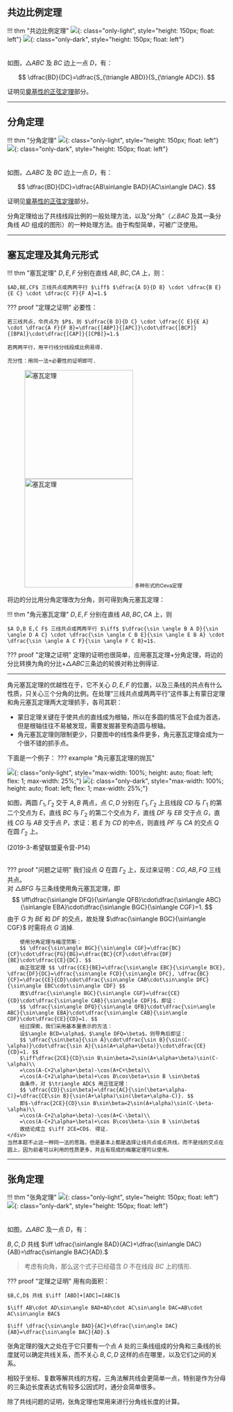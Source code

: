 ## 共边比例定理

!!! thm "共边比例定理"
    ![](../../../assets/images/fen_default.png){: class="only-light", style="height: 150px; float: left"}
    ![](../../../assets/images/fen_slate.png){: class="only-dark", style="height: 150px; float: left"}
    <div style="height: 1.5em;"></div>
    如图，$\triangle ABC$ 及 $BC$ 边上一点 $D$，有：
    <div style="height: 0.5em;"></div>
    $$ \dfrac{BD}{DC}=\dfrac{S_{\triangle ABD}}{S_{\triangle ADC}}. $$
    
证明见[奠基性的正弦定理](sine.md#共边比例定理)部分。  

---

## 分角定理

!!! thm "分角定理"
    ![](../../../assets/images/fen_default.png){: class="only-light", style="height: 150px; float: left"}
    ![](../../../assets/images/fen_slate.png){: class="only-dark", style="height: 150px; float: left"}
    <div style="height: 1.5em;"></div>
    如图，$\triangle ABC$ 及 $BC$ 边上一点 $D$，有：
    <div style="height: 0.5em;"></div>
    $$ \dfrac{BD}{DC}=\dfrac{AB\sin\angle BAD}{AC\sin\angle DAC}. $$

证明见[奠基性的正弦定理](sine.md#分角定理)部分。

分角定理给出了共线线段比例的一般处理方法，以及"分角"（$\angle BAC$ 及其一条分角线 $AD$ 组成的图形）的一种处理方法。由于构型简单，可被广泛使用。

---

## 塞瓦定理及其角元形式

!!! thm "塞瓦定理"
    $D,E,F$ 分别在直线 $AB,BC,CA$ 上，则：

    $AD,BE,CF$ 三线共点或两两平行 $\iff$ $\dfrac{A D}{D B} \cdot \dfrac{B E}{E C} \cdot \dfrac{C F}{F A}=1.$

??? proof "定理之证明"
    必要性：

    若三线共点，令共点为 $P$，则 $\dfrac{B D}{D C} \cdot \dfrac{C E}{E A} \cdot \dfrac{A F}{F B}=\dfrac{[ABP]}{[APC]}\cdot\dfrac{[BCP]}{[BPA]}\cdot\dfrac{[CAP]}{[CPB]}=1.$

    若两两平行，用平行线分线段成比例易得.

    充分性：用同一法+必要性的证明即可.

<figure>
<img src="../../../assets/images/ceva_default.png" class="only-light" alt="塞瓦定理" style="height: 250px">
<img src="../../../assets/images/ceva_slate.png" class="only-dark" alt="塞瓦定理" style="height: 250px">
<!-- <figcaption> -->
<small>多种形式的Ceva定理</small>
<!-- </figcaption> -->
</figure>

将边的分比用分角定理改为分角，则可得到角元塞瓦定理：

!!! thm "角元塞瓦定理"
    $D,E,F$ 分别在直线 $AB,BC,CA$ 上，则

    $A D,B E,C F$ 三线共点或两两平行 $\iff$ $\dfrac{\sin \angle B A D}{\sin \angle D A C} \cdot \dfrac{\sin \angle C B E}{\sin \angle E B A} \cdot \dfrac{\sin \angle A C F}{\sin \angle F C B}=1$.

??? proof "定理之证明"
    定理的证明也很简单，应用塞瓦定理+分角定理，将边的分比转换为角的分比+$\triangle ABC$三条边的轮换对称比例得证.

---

角元塞瓦定理的优越性在于，它不关心 $D,E,F$ 的位置，以及三条线的共点有什么性质，只关心三个分角的比例。在处理“三线共点或两两平行”这件事上有蒙日定理和角元塞瓦定理两大定理抓手，各司其职：

- 蒙日定理关键在于使共点的直线成为根轴，所以在多圆的情况下会成为首选，但是根轴往往不易被发现，需要发掘甚至构造圆与根轴。
- 角元塞瓦定理则限制更少，只要图中的线性条件更多，角元塞瓦定理会成为一个很不错的抓手点。

下面是一个例子：
??? example "角元塞瓦定理的抛瓦"
    <div style="flex-wrap: wrap;">
        ![](../../../assets/images/ceva_eg_default.png){: class="only-light", style="max-width: 100%; height: auto; float: left; flex: 1; max-width: 25%;"}
        ![](../../../assets/images/ceva_eg_slate.png){: class="only-dark", style="max-width: 100%; height: auto; float: left; flex: 1; max-width: 25%;"}
        <div style="flex: 1; max-width: 100%; align-items: center; ">
            <p>如图，两圆 $\Gamma_1,\Gamma_2$ 交于 $A,B$ 两点，点 $C,D$ 分别在 $\Gamma_1,\Gamma_2$ 上且线段 $CD$ 与 $\Gamma_1$ 的第二个交点为 $E$，直线 $BC$ 与 $\Gamma_2$ 的第二个交点为 $F$，直线 $DF$ 与 $EB$ 交于点 $G$，直线 $CG$ 与 $AB$ 交于点 $P$，求证：若 $E$ 为 $CD$ 的中点，则直线 $PF$ 与 $CA$ 的交点 $Q$ 在圆 $\Gamma_2$ 上。</p>
            <p>(2019-3-希望联盟夏令营-P14)</p>
            <br>
        </div>
    </div>
    <div>
    ??? proof "问题之证明"
        我们设点 $Q$ 在圆 $\Gamma_2$ 上，反过来证明：$CG,AB,FQ$ 三线共点。  
        对 $\triangle BFG$ 与三条线使用角元塞瓦定理，即
        $$ \iff\dfrac{\sin\angle DFQ}{\sin\angle QFB}\cdot\dfrac{\sin\angle ABC}{\sin\angle EBA}\cdot\dfrac{\sin\angle BGC}{\sin\angle CGF}=1. $$
        由于 $G$ 为 $BE$ 和 $DF$ 的交点，故处理 $\dfrac{\sin\angle BGC}{\sin\angle CGF}$ 时需将点 $G$ 消掉.

        使用分角定理与梅涅劳斯：
        $$ \dfrac{\sin\angle BGC}{\sin\angle CGF}=\dfrac{BC}{CF}\cdot\dfrac{FG}{BG}=\dfrac{BC}{CF}\cdot\dfrac{DF}{BE}\cdot\dfrac{CE}{DC}. $$
        由正弦定理 $$ \dfrac{CE}{BE}=\dfrac{\sin\angle EBC}{\sin\angle BCE}, \dfrac{DF}{DC}=\dfrac{\sin\angle FCD}{\sin\angle DFC}, \dfrac{BC}{CF}=\dfrac{CE}{CD}\cdot\dfrac{\sin\angle CAB\cdot\sin\angle DFC}{\sin\angle EBC\cdot\sin\angle CDF} $$
        故$\dfrac{\sin\angle BGC}{\sin\angle CGF}=\dfrac{CE}{CD}\cdot\dfrac{\sin\angle CAB}{\sin\angle CDF}$，即证：
        $$ \dfrac{\sin\angle DFQ}{\sin\angle QFB}\cdot\dfrac{\sin\angle ABC}{\sin\angle EBA}\cdot\dfrac{\sin\angle CAB}{\sin\angle CDF}\cdot\dfrac{CE}{CD}=1. $$
        经过探索，我们采用基本量表示的方法：  
        设$\angle BCD=\alpha$，$\angle DFQ=\beta$，则导角后即证：  
        $$ \dfrac{\sin\beta}{\sin A}\cdot\dfrac{\sin B}{\sin(C-\alpha)}\cdot\dfrac{\sin A}{\sin(A+\alpha+\beta)}\cdot\dfrac{CE}{CD}=1. $$
        $\iff\dfrac{2CE}{CD}\sin B\sin\beta=2\sin(A+\alpha+\beta)\sin(C-\alpha)\\
        =\cos(A-C+2\alpha+\beta)-\cos(A+C+\beta)\\
        =\cos(A-C+2\alpha+\beta)+\cos B\cos\beta+\sin B \sin\beta$  
        由条件，对 $\triangle ADC$ 用正弦定理：
        $$ \dfrac{CD}{\sin\beta}=\dfrac{AC}{\sin(\beta+\alpha-C)}=\dfrac{CE\sin B}{\sin(A+\alpha)\sin(\beta+\alpha-C)}. $$
        即$-\dfrac{2CE}{CD}\sin B\sin\beta=2\sin(A+\alpha)\sin(C-\beta-\alpha)\\
        =\cos(A-C+2\alpha+\beta)-\cos(A+C-\beta)\\
        =\cos(A-C+2\alpha+\beta)+\cos B\cos\beta-\sin B \sin\beta$  
        故结论成立 $\iff 2CE=CD$. 得证.
    </div>
    当然本题不止这一种同一法的思路，但是基本上都是选择让线共点或点共线，而不是线的交点在圆上，因为前者可以利用的性质更多，并且有现成的梅塞定理可以使用。

---

## 张角定理

!!! thm "张角定理"
    ![](../../../assets/images/fen_default.png){: class="only-light", style="height: 150px; float: left"}
    ![](../../../assets/images/fen_slate.png){: class="only-dark", style="height: 150px; float: left"}
    <div style="height: 1.5em;"></div>
    如图，$\triangle ABC$ 及一点 $D$，有：
    <p>
        $B,C,D$ 共线 $\iff \dfrac{\sin\angle BAD}{AC}+\dfrac{\sin\angle DAC}{AB}=\dfrac{\sin\angle BAC}{AD}.$
    </p>
    

>考虑有向角，那么这个式子已经蕴含 $D$ 不在线段 $BC$ 上的情形.

??? proof "定理之证明"
    用有向面积：

    $B,C,D$ 共线 $\iff [ABD]+[ADC]=[ABC]$

    $\iff AB\cdot AD\sin\angle BAD+AD\cdot AC\sin\angle DAC=AB\cdot AC\sin\angle BAC$
    
    $\iff \dfrac{\sin\angle BAD}{AC}+\dfrac{\sin\angle DAC}{AB}=\dfrac{\sin\angle BAC}{AD}.$

张角定理的强大之处在于它只要有一个点 $A$ 处的三条线组成的分角和三条线的长度就可以确定共线关系，而不关心 $B,C,D$ 这样的点在哪里，以及它们之间的关系。

相较于坐标、复数等解共线的方程，三角法解共线会更简单一点，特别是作为分母的三条边长度表达式有较多公因式时，通分会简单很多。

除了共线问题的证明，张角定理也常用来进行分角线长度的计算。
